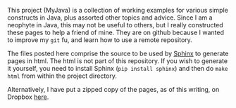 This project (MyJava) is a collection of working examples for various simple constructs in Java, plus assorted other topics and advice.  Since I am a neophyte in Java, this may not be useful to others, but I really constructed these pages to help a friend of mine.  They are on github because I wanted to improve my `git` fu, and learn how to use a remote repository.

The files posted here comprise the source to be used by [Sphinx][1] to generate pages in html.  The html is not part of this repository.  If you wish to generate it yourself, you need to install Sphinx (`pip install sphinx`) and then do `make html` from within the project directory.

Alternatively, I have put a zipped copy of the pages, as of this writing, on Dropbox [here][2].

[1]: http://sphinx-doc.org
[2]: https://dl.dropboxusercontent.com/u/3534458/MyJava.zip
